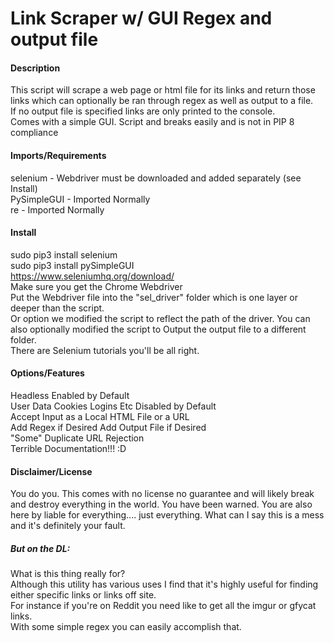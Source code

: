 # Link Scraper w/ GUI Regex and output file  

#### Description  
This script will scrape a web page or html file for its links and return 
those links which can optionally be ran through regex as well as 
 output to a file.  
 If no output file is specified links are only printed to the console.  
Comes with a simple GUI.
Script and breaks easily and is not in PIP 8 compliance  
#### Imports/Requirements  
selenium - Webdriver must be downloaded and added separately (see Install)  
PySimpleGUI - Imported Normally  
re - Imported Normally  

#### Install  
sudo pip3 install selenium  
sudo pip3 install pySimpleGUI  
https://www.seleniumhq.org/download/  
Make sure you get the Chrome Webdriver   
Put the Webdriver file into the "sel_driver" folder which is one layer or 
deeper than the script.  
Or option we modified the script to reflect the path of the driver. You can 
also optionally modified the script to Output the output file to a different folder.  
There are Selenium tutorials you'll be all right.

#### Options/Features  
Headless Enabled by Default  
User Data Cookies Logins Etc Disabled by Default  
Accept Input as a Local HTML File or a URL  
Add Regex if Desired
Add Output File if Desired  
"Some" Duplicate URL Rejection  
Terrible Documentation!!! :D

#### Disclaimer/License  
You do you. This comes with no license no guarantee and will likely 
break and destroy everything in the world. You have been warned. You are
 also here by liable for everything.... just everything. What can I say this 
 is a mess and it's definitely your fault.  
 
 ##### But on the DL:  
 
What is this thing really for?  
Although this utility has various uses I find that it's highly useful for
 finding either specific links or links off site.   
For instance if you're on Reddit you need like to get all the imgur or gfycat 
links.  
With some simple regex you can easily accomplish that.  



